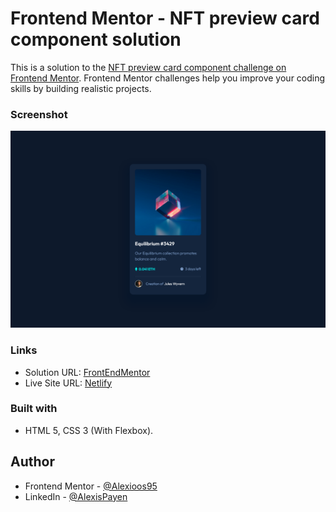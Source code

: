 # Frontend Mentor - NFT preview card component solution

This is a solution to the [NFT preview card component challenge on Frontend Mentor](https://www.frontendmentor.io/challenges/nft-preview-card-component-SbdUL_w0U). Frontend Mentor challenges help you improve your coding skills by building realistic projects. 

### Screenshot

![](./screenshot.png)

### Links

- Solution URL: [FrontEndMentor](https://www.frontendmentor.io/solutions/nft-IFprjEhgDg)
- Live Site URL: [Netlify](https://grand-shortbread-897579.netlify.app/)

### Built with

- HTML 5, CSS 3 (With Flexbox).

## Author

- Frontend Mentor - [@Alexioos95](https://www.frontendmentor.io/profile/Alexioos95)
- LinkedIn - [@AlexisPayen](https://www.linkedin.com/in/alexispayen/)
